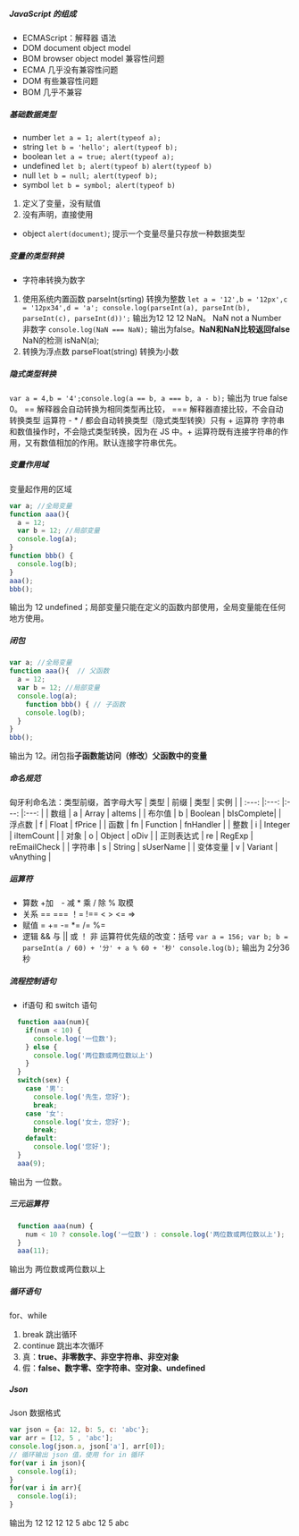 ##### JavaScript 的组成
- ECMAScript：解释器 语法
- DOM document object model
- BOM browser object model
  兼容性问题
- ECMA 几乎没有兼容性问题
- DOM 有些兼容性问题
- BOM 几乎不兼容
##### 基础数据类型
- number `let a = 1; alert(typeof a);`
- string `let b = 'hello'; alert(typeof b);` 
- boolean `let a = true; alert(typeof a);`
- undefined `let b; alert(typeof b)` `alert(typeof b)`
- null `let b = null; alert(typeof b);`
- symbol `let b = symbol; alert(typeof b)` 
 1. 定义了变量，没有赋值
 2. 没有声明，直接使用
- object `alert(document)`;
提示一个变量尽量只存放一种数据类型
##### 变量的类型转换
- 字符串转换为数字
1. 使用系统内置函数 parseInt(srting) 转换为整数 `let a = '12',b = '12px',c = '12px34',d = 'a'; console.log(parseInt(a), parseInt(b), parseInt(c), parseInt(d))';` 输出为12 12 12 NaN。
NaN not a Number 非数字 `console.log(NaN === NaN);` 输出为false。**NaN和NaN比较返回false** 
NaN的检测 isNaN(a);
2. 转换为浮点数 parseFloat(string) 转换为小数
##### 隐式类型转换
`var a = 4,b = '4';console.log(a == b, a === b, a - b);` 输出为 true false 0。 == 解释器会自动转换为相同类型再比较， === 解释器直接比较，不会自动转换类型 运算符 - * / 都会自动转换类型（隐式类型转换）只有 + 运算符 字符串和数值操作时，不会隐式类型转换，因为在 JS 中。+ 运算符既有连接字符串的作用，又有数值相加的作用。默认连接字符串优先。
##### 变量作用域
变量起作用的区域
```javascript
var a; //全局变量
function aaa(){
  a = 12;
  var b = 12; //局部变量
  console.log(a);
}
function bbb() {
  console.log(b);
}
aaa();
bbb();
```
输出为 12 undefined；局部变量只能在定义的函数内部使用，全局变量能在任何地方使用。
##### 闭包
```javascript
var a; //全局变量
function aaa(){  // 父函数
  a = 12;
  var b = 12; //局部变量
  console.log(a);
    function bbb() { // 子函数
    console.log(b);
  }
}
bbb();
```
输出为 12。闭包指**子函数能访问（修改）父函数中的变量**
##### 命名规范
匈牙利命名法：类型前缀，首字母大写
| 类型 | 前缀 | 类型 | 实例 |
| :---: |:---: |:---: |:---: |
| 数组 | a | Array | aItems |
| 布尔值 | b | Boolean | bIsComplete|
| 浮点数 | f | Float | fPrice |
| 函数 | fn | Function | fnHandler |
| 整数 | i | Integer | iItemCount |
| 对象 | o | Object | oDiv | 
| 正则表达式 | re | RegExp | reEmailCheck |
| 字符串 | s | String | sUserName | 
| 变体变量 | v | Variant | vAnything |
##### 运算符
- 算数 +加　- 减 * 乘 / 除 % 取模
- 关系 == === ！= !== < > <=  =>
- 赋值 = += -= *= /= %=
- 逻辑 && 与 || 或 ！ 非 
运算符优先级的改变：括号
`var a = 156; var b; b = parseInt(a / 60) + '分' + a % 60 + '秒' console.log(b);` 输出为 2分36秒
##### 流程控制语句
- if语句 和 switch 语句
```javascript
  function aaa(num){
    if(num < 10) {
      console.log('一位数');
    } else {
      console.log('两位数或两位数以上')
    }
  }
  switch(sex) {
    case '男':
      console.log('先生，您好');
      break;
    case '女':
      console.log('女士，您好');
      break;
    default:
      console.log('您好');
  }
  aaa(9);
```
输出为 一位数。
##### 三元运算符
```javascript
  function aaa(num) {
    num < 10 ? console.log('一位数') : console.log('两位数或两位数以上');
  }
  aaa(11);
```
输出为 两位数或两位数以上
##### 循环语句
for、while
1. break 跳出循环
2. continue 跳出本次循环
3. 真：**true、非零数字、非空字符串、非空对象**
4. 假：**false、数字零、空字符串、空对象、undefined**
##### Json
Json 数据格式
```javascript
var json = {a: 12, b: 5, c: 'abc'};
var arr = [12, 5 , 'abc'];
console.log(json.a, json['a'], arr[0]);
// 循环输出 json 值，使用 for in 循环
for(var i in json){
  console.log(i);
}
for(var i in arr){
  console.log(i);
}
```
输出为 12 12 12 12 5 abc 12 5 abc